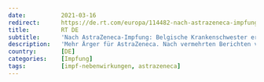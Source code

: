 ```yaml
---
date:          2021-03-16
redirect:      https://de.rt.com/europa/114482-nach-astrazeneca-impfung-belgische-krankenschwester/
title:         RT DE
subtitle:      'Nach AstraZeneca-Impfung: Belgische Krankenschwester erblindet'
description:   'Mehr Ärger für AstraZeneca. Nach vermehrten Berichten von gesundheitlichen Problemen in verschiedenen Ländern der EU treten jetzt auch in Belgien Erkrankungen zutage. Opfer: eine 30-jährige Krankenschwester.'
country:       [DE]
categories:    [Impfung]
tags:          [impf-nebenwirkungen, astrazeneca]
---
```

